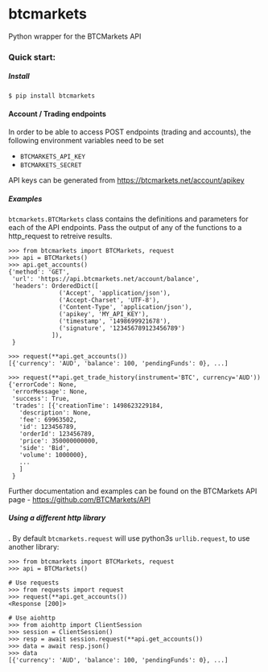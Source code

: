 # btcmarkets
Python wrapper for the BTCMarkets API

### Quick start:

##### Install
```bash
$ pip install btcmarkets
```

#### Account / Trading endpoints
In order to be able to access POST endpoints (trading and accounts), the following environment variables need to be set
- `BTCMARKETS_API_KEY`
- `BTCMARKETS_SECRET`

API keys can be generated from https://btcmarkets.net/account/apikey

##### Examples
`btcmarkets.BTCMarkets` class contains the definitions and parameters for each of the API endpoints. Pass the output of any of the functions to a http_request to retreive results.
```pydocstring
>>> from btcmarkets import BTCMarkets, request
>>> api = BTCMarkets()
>>> api.get_accounts()
{'method': 'GET',
 'url': 'https://api.btcmarkets.net/account/balance',
 'headers': OrderedDict([
              ('Accept', 'application/json'),
              ('Accept-Charset', 'UTF-8'),
              ('Content-Type', 'application/json'),
              ('apikey', 'MY_API_KEY'),
              ('timestamp', '1498699921678'),
              ('signature', '123456789123456789')
            ]),
 }

>>> request(**api.get_accounts())
[{'currency': 'AUD', 'balance': 100, 'pendingFunds': 0}, ...]

>>> request(**api.get_trade_history(instrument='BTC', currency='AUD'))
{'errorCode': None,
 'errorMessage': None,
 'success': True,
 'trades': [{'creationTime': 1498623229184,
   'description': None,
   'fee': 69963502,
   'id': 123456789,
   'orderId': 123456789,
   'price': 350000000000,
   'side': 'Bid',
   'volume': 1000000},
   ...
   ]
 }
```

Further documentation and examples can be found on the BTCMarkets API page - https://github.com/BTCMarkets/API

##### Using a different http library
. By default `btcmarkets.request` will use python3s `urllib.request`, to use another library:

```pydocstring
>>> from btcmarkets import BTCMarkets, request
>>> api = BTCMarkets()

# Use requests
>>> from requests import request
>>> request(**api.get_accounts())
<Response [200]>

# Use aiohttp
>>> from aiohttp import ClientSession
>>> session = ClientSession()
>>> resp = await session.request(**api.get_accounts())
>>> data = await resp.json()
>>> data
[{'currency': 'AUD', 'balance': 100, 'pendingFunds': 0}, ...]
```